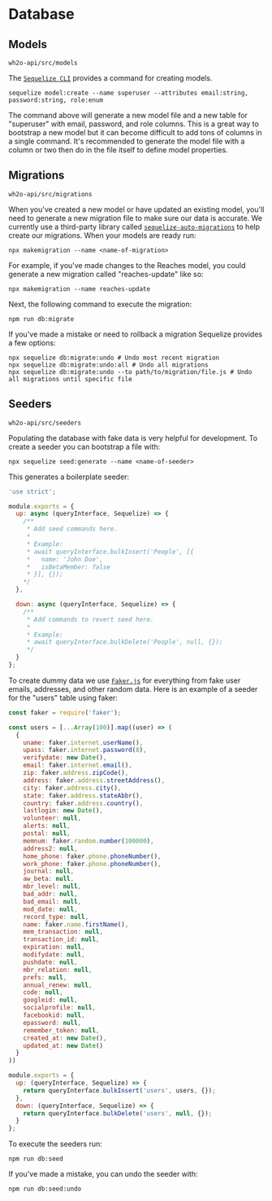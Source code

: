 # Database

## Models

`wh2o-api/src/models`

The [`Sequelize CLI`](https://sequelize.org/master/manual/migrations.html) provides a command for creating models.

```
sequelize model:create --name superuser --attributes email:string, password:string, role:enum
```

The command above will generate a new model file and a new table for "superuser" with email, password, and role columns. This is a great way to bootstrap a new model but it can become difficult to add tons of columns in a single command. It's recommended to generate the model file with a column or two then do in the file itself to define model properties.

## Migrations

`wh2o-api/src/migrations`

When you've created a new model or have updated an existing model, you'll need to generate a new migration file to make sure our data is accurate. We currently use a third-party library called [`sequelize-auto-migrations`](https://github.com/flexxnn/sequelize-auto-migrations) to help create our migrations. When your models are ready run: 

```
npx makemigration --name <name-of-migration> 
```

For example, if you've made changes to the Reaches model, you could generate a new migration called "reaches-update" like so: 

```
npx makemigration --name reaches-update
```

Next, the following command to execute the migration:

```
npm run db:migrate
```

If you've made a mistake or need to rollback a migration Sequelize provides a few options:

```
npx sequelize db:migrate:undo # Undo most recent migration
npx sequelize db:migrate:undo:all # Undo all migrations
npx sequelize db:migrate:undo --to path/to/migration/file.js # Undo all migrations until specific file
```

## Seeders

`wh2o-api/src/seeders`

Populating the database with fake data is very helpful for development. To create a seeder you can bootstrap a file with: 

```
npx sequelize seed:generate --name <name-of-seeder>
```

This generates a boilerplate seeder:

```js
'use strict';

module.exports = {
  up: async (queryInterface, Sequelize) => {
    /**
     * Add seed commands here.
     *
     * Example:
     * await queryInterface.bulkInsert('People', [{
     *   name: 'John Doe',
     *   isBetaMember: false
     * }], {});
    */
  },

  down: async (queryInterface, Sequelize) => {
    /**
     * Add commands to revert seed here.
     *
     * Example:
     * await queryInterface.bulkDelete('People', null, {});
     */
  }
};
```

To create dummy data we use [`Faker.js`](https://www.npmjs.com/package/faker) for everything from fake user emails, addresses, and other random data. Here is an example of a seeder for the "users" table using faker: 

```js
const faker = require('faker');

const users = [...Array(100)].map((user) => (
  {
    uname: faker.internet.userName(),
    upass: faker.internet.password(8),
    verifydate: new Date(),
    email: faker.internet.email(),
    zip: faker.address.zipCode(),
    address: faker.address.streetAddress(),
    city: faker.address.city(),
    state: faker.address.stateAbbr(),
    country: faker.address.country(),
    lastlogin: new Date(),
    volunteer: null,
    alerts: null,
    postal: null,
    memnum: faker.random.number(100000),
    address2: null,
    home_phone: faker.phone.phoneNumber(),
    work_phone: faker.phone.phoneNumber(),
    journal: null,
    aw_beta: null,
    mbr_level: null,
    bad_addr: null,
    bad_email: null,
    mod_date: null,
    record_type: null,
    name: faker.name.firstName(),
    mem_transaction: null,
    transaction_id: null,
    expiration: null,
    modifydate: null,
    pushdate: null,
    mbr_relation: null,
    prefs: null,
    annual_renew: null,
    code: null,
    googleid: null,
    socialprofile: null,
    facebookid: null,
    epassword: null,
    remember_token: null,
    created_at: new Date(),
    updated_at: new Date()
  }
))

module.exports = {
  up: (queryInterface, Sequelize) => {
    return queryInterface.bulkInsert('users', users, {});
  },
  down: (queryInterface, Sequelize) => {
    return queryInterface.bulkDelete('users', null, {});
  }
};
```

To execute the seeders run: 

```
npm run db:seed
```

If you've made a mistake, you can undo the seeder with: 

```
npm run db:seed:undo
```